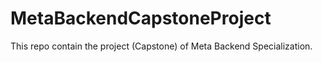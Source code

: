# MetaBackendCapstoneProject
This repo contain the project (Capstone) of Meta Backend Specialization.
